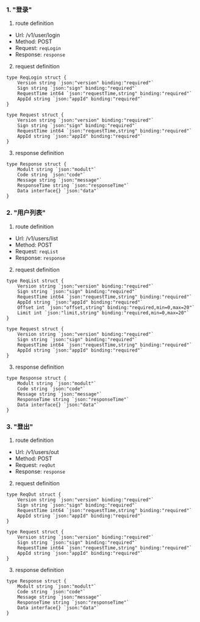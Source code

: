 ### 1. "登录"

1. route definition

- Url: /v1/user/login
- Method: POST
- Request: `reqLogin`
- Response: `response`

2. request definition



```golang
type ReqLogin struct {
	Version string `json:"version" binding:"required"`
	Sign string `json:"sign" binding:"required"`
	RequestTime int64 `json:"requestTime,string" binding:"required"`
	AppId string `json:"appId" binding:"required"`
}

type Request struct {
	Version string `json:"version" binding:"required"`
	Sign string `json:"sign" binding:"required"`
	RequestTime int64 `json:"requestTime,string" binding:"required"`
	AppId string `json:"appId" binding:"required"`
}
```


3. response definition



```golang
type Response struct {
	Modult string `json:"modult"`
	Code string `json:"code"`
	Message string `json:"message"`
	ResponseTime string `json:"responseTime"`
	Data interface{} `json:"data"`
}
```

### 2. "用户列表"

1. route definition

- Url: /v1/users/list
- Method: POST
- Request: `reqList`
- Response: `response`

2. request definition



```golang
type ReqList struct {
	Version string `json:"version" binding:"required"`
	Sign string `json:"sign" binding:"required"`
	RequestTime int64 `json:"requestTime,string" binding:"required"`
	AppId string `json:"appId" binding:"required"`
	Offset int `json:"offset,string" binding:"required,min=0,max=20"`
	Limit int `json:"limit,string" binding:"required,min=0,max=20"`
}

type Request struct {
	Version string `json:"version" binding:"required"`
	Sign string `json:"sign" binding:"required"`
	RequestTime int64 `json:"requestTime,string" binding:"required"`
	AppId string `json:"appId" binding:"required"`
}
```


3. response definition



```golang
type Response struct {
	Modult string `json:"modult"`
	Code string `json:"code"`
	Message string `json:"message"`
	ResponseTime string `json:"responseTime"`
	Data interface{} `json:"data"`
}
```

### 3. "登出"

1. route definition

- Url: /v1/users/out
- Method: POST
- Request: `reqOut`
- Response: `response`

2. request definition



```golang
type ReqOut struct {
	Version string `json:"version" binding:"required"`
	Sign string `json:"sign" binding:"required"`
	RequestTime int64 `json:"requestTime,string" binding:"required"`
	AppId string `json:"appId" binding:"required"`
}

type Request struct {
	Version string `json:"version" binding:"required"`
	Sign string `json:"sign" binding:"required"`
	RequestTime int64 `json:"requestTime,string" binding:"required"`
	AppId string `json:"appId" binding:"required"`
}
```


3. response definition



```golang
type Response struct {
	Modult string `json:"modult"`
	Code string `json:"code"`
	Message string `json:"message"`
	ResponseTime string `json:"responseTime"`
	Data interface{} `json:"data"`
}
```

